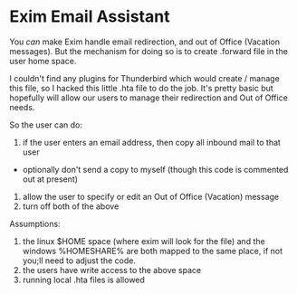 # Exim Email Assistant

You _can_ make Exim handle email redirection, and out of Office (Vacation messages).  But the mechanism for doing so is to create .forward file in the user home space.

I couldn't find any plugins for Thunderbird which would create / manage this file, so I hacked this little .hta file to do the job.  It's pretty basic but hopefully will allow our users to manage their redirection and Out of Office needs.


So the user can do:

1. if the user enters an email address, then copy all inbound mail to that user
  * optionally don't send a copy to myself (though this code is commented out at present)
1. allow the user to specify or edit an Out of Office (Vacation) message
1. turn off both of the above

Assumptions:

1. the linux $HOME space (where exim will look for the file) and the windows %HOMESHARE% are both mapped to the same place, if not you;ll need to adjust the code.
1. the users have write access to the above space
1. running local .hta files is allowed